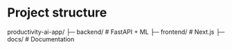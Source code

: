 # Project structure

productivity-ai-app/
├─ backend/           # FastAPI + ML
├─ frontend/          # Next.js
├─ docs/              # Documentation
